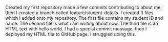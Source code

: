 Created my first repository made a few commits contributing to about me, then I created a branch called feature/student-details. I created 3 files which I added onto my repository. The first file contains my student ID and name. The second file is what i am writing about now. The third file is an HTML text with hello world. I had a special commit message, then I deployed my HTML file to GitHub page. I struggled doing this.